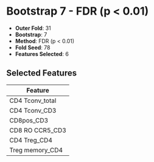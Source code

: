 # Bootstrap 7 - FDR (p < 0.01)

- **Outer Fold**: 31
- **Bootstrap**: 7
- **Method**: FDR (p < 0.01)
- **Fold Seed**: 78
- **Features Selected**: 6

## Selected Features

| Feature |
|---------|
| CD4 Tconv_total |
| CD4 Tconv_CD3 |
| CD8pos_CD3 |
| CD8 RO CCR5_CD3 |
| CD4 Treg_CD4 |
| Treg memory_CD4 |
